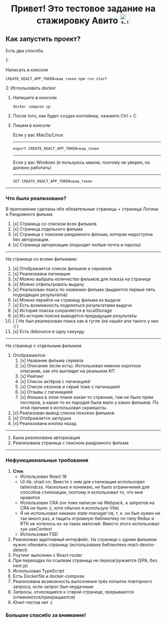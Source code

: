 <h1 align="center">Привет! Это тестовое задание на стажировку Авито <img src="https://github.com/blackcater/blackcater/raw/main/images/Hi.gif" height="32" alt="hi"/>
</h1> 

## **Как запустить проект?**

Есть два способа.

1:

Написать в консоли

    CREATE_REACT_APP_TOKEN=ваш токен npm run start
    

2: Использовать docker

1. Напишите в консоли 

    ```
    docker compose up
    ```
2. После того, как будет создан контейнер, нажмите Ctrl + C
3. Пишем в консоли 

    Если у вас MacOs/Linux

    ---
    ```
    export CREATE_REACT_APP_TOKEN=ваш_токен
    ``` 
    ---
    
    Если у вас Windows (я пользуюсь маком, поэтому не уверен, но должно работать)

    ---
    ```
    SET CREATE_REACT_APP_TOKEN=ваш_токен
    ```

***

### Что было реализовано?

В приложении сделаны обе обязательные страницы + страница Логина и Рандомного фильма
1. [x] Страница со списком всех фильмов
2. [x] Страница отдельного фильма
3. [x] Страница c поиском рандомного фильма, которая недоступна без авторизации.
4. [x] Страница авторизации (подходят любые почта и пароль)

---
На странице со всеми фильмами:
1. [x] Отображается список фильмов и сериалов
2. [x] Реализована пагинация
3. [x] Можно выбрать количество фильмов для показа на странице
4. [x] Можно отфильтровать выдачу
5. [x] Реализован поиск по названию фильма (выдаются первые пять подходящих результатов)
6. [x] Можно перейти на страницу фильма из выдачи
7. [x] Есть возможность поделиться результатами выдачи
8. [x] История поиска сохраняется в localStorage
9. [x] Из истории поиска выводятся предыдущие результаты
10. [ ] Не был реалиазован поиск как в гугле (не нашёл апи такого у них :( )
11. [x] Есть debounce в одну секунду

---
На странице с отдельным фильмом
1. Отображаются:
   1. [x] Название фильма сериала
   2. [x] Описание (если есть). Использовал именно короткое описание, как это выглядит на реальном КП
   3. [x] Рейтинг
   4. [x] Список актёров с пагинацией
   5. [x] Список сезонов и серий тоже с пагинацией
   6. [x] Отзывы с пагинацией
   7. [x] Апишка в этом плане какая-то странная, там не было прям постеров, а какая-то их пародия была мало у каких фильмов. По этой причине я использовал скриншоты.
2. [x] Реализован вывод списка похожих фильмов
3. [x] Отображается заглушка
4. [x] Реализована кнопка назад

---
1. Была реализована авторизация
2. Реализована страница с поиском рандомного фильма

---
### Нефункциональные требования
1. **Стек**
    * Использован React 18
    * UI-lib: shad-cn. Вместе с ним для стилизации использовал tailwindcss. Насколько я понимаю, не было ограничений для способов стилизации, поэтому я использовал то, что мне нравится
   * Использован CRA (он тоже написан на Webpack, а запретов на CRA не было :), хотя обычно я использую Vite)
   * Я не использовал никаких state-manager'ов, т. к. он был нужен не так много раз, а тащить огромную библиотеку по типу Redux и RTK не хотелось из-за таких мелочей. Вместо этого использовал хук useContext
   * Использован FSD
2. Реализован адаптивный интерфейс. На странице с одним фильмом нужно обновить страницу (использована библиотека react-device-detect)
3. Роутинг выполнен с React-router
4. При переходах по ссылкам страница не перезагружается (SPA, без next.js)
5. Использован TypeScript
6. Есть Dockerfile и docker-compose
7. Реализована возможность выполнения трёх попыток повторного запроса, если запрос был неудачным
8. Запросы, относящиеся к старой странице, прерываются (отменяются/прекращаются)
9. Юнит-тестов нет :(


### Большое спасибо за внимание!
